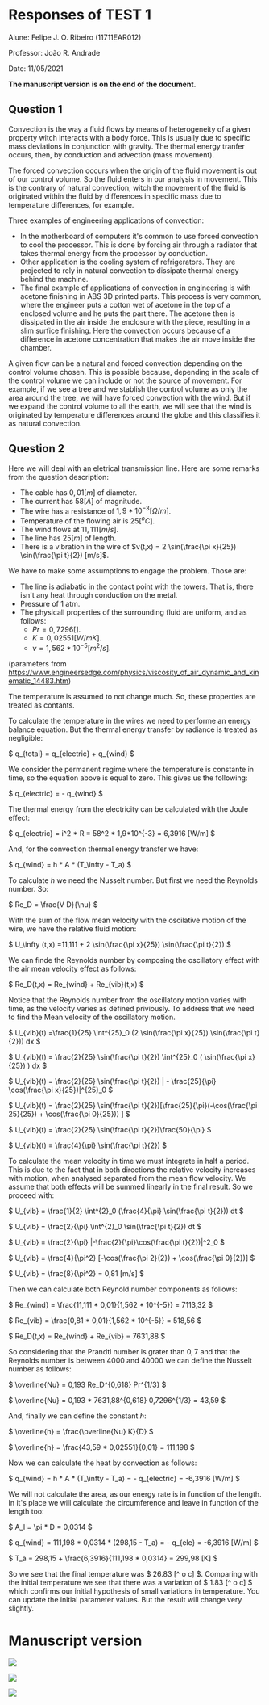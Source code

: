 # Responses of TEST 1
Alune: Felipe J. O. Ribeiro (11711EAR012)

Professor: João R. Andrade

Date: 11/05/2021

**The manuscript version is on the end of the document.**

## Question 1
Convection is the way a fluid flows by means of heterogeneity of a given property witch interacts with a body force. This is usually due to specific mass deviations in conjunction with gravity. The thermal energy tranfer occurs, then, by conduction and advection (mass movement).

The forced convection occurs when the origin of the fluid movement is out of our control volume. So the fluid enters in our analysis in movement. This is the contrary of natural convection, witch the movement of the fluid is originated within the fluid by differences in specific mass due to temperature differences, for example.

Three examples of engineering applications of convection:
- In the motherboard of computers it's common to use forced convection to cool the processor. This is done by forcing air through a radiator that takes thermal energy from the processor by conduction.
- Other application is the cooling system of refrigerators. They are projected to rely in natural convection to dissipate thermal energy behind the machine.
- The final example of applications of convection in engineering is with acetone finishing in ABS 3D printed parts. This process is very common, where the engineer puts a cotton wet of acetone in the top of a enclosed volume and he puts the part there. The acetone then is dissipated in the air inside the enclosure with the piece, resulting in a slim surfice finishing. Here the convection occurs because of a difference in acetone concentration that makes the air move inside the chamber.

A given flow can be a natural and forced convection depending on the control volume chosen. This is possible because, depending in the scale of the control volume we can include or not the source of movement. For example, if we see a tree and we stablish the control volume as only the area around the tree, we will have forced convection with the wind. But if we expand the control volume to all the earth, we will see that the wind is originated by temperature differences around the globe and this classifies it as natural convection.

## Question 2
Here we will deal with an eletrical transmission line. Here are some remarks from the question description:
- The cable has $0,01[m]$ of diameter.
- The current has $58[A]$ of magnitude.
- The wire has a resistance of $1,9 * 10^{-3} [\Omega/m]$.
- Temperature of the flowing air is $25[^oC]$.
- The wind flows at $11,111 [m/s]$.
- The line has $25 [m]$ of length.
- There is a vibration in the wire of $v(t,x) = 2 \sin(\frac{\pi x}{25}) \sin(\frac{\pi t}{2}) [m/s]$.

We have to make some assumptions to engage the problem. Those are:
- The line is adiabatic in the contact point with the towers. That is, there isn't any heat through conduction on the metal.
- Pressure of 1 atm.
- The physicall properties of the surrounding fluid are uniform, and as follows:
    - $Pr = 0,7296 []$.
    - $K = 0,02551 [W/mK]$.
    - $\nu = 1,562 * 10^{-5} [m^2/s]$.

(parameters from https://www.engineersedge.com/physics/viscosity_of_air_dynamic_and_kinematic_14483.htm)

The temperature is assumed to not change much. So, these properties are treated as contants.

To calculate the temperature in the wires we need to performe an energy balance equation. But the thermal energy transfer by radiance is treated as negligible:

$
q_{total} = q_{electric} + q_{wind}
$

We consider the permanent regime where the temperature is constante in time, so the equation above is equal to zero. This gives us the following:

$
q_{electric} = - q_{wind}
$

The thermal energy from the electricity can be calculated with the Joule effect:

$
q_{electric} = i^2 * R = 58^2 * 1,9*10^{-3} = 6,3916 [W/m]
$

And, for the convection thermal energy transfer we have:

$
q_{wind} = h * A * (T_\infty - T_a)
$

To calculate $h$ we need the Nusselt number. But first we need the Reynolds number. So:

$
Re_D = \frac{V D}{\nu}
$

With the sum of the flow mean velocity with the oscilative motion of the wire, we have the relative fluid motion:

$
U_\infty (t,x) =11,111 + 2 \sin(\frac{\pi x}{25}) \sin(\frac{\pi t}{2})
$

We can finde the Reynolds number by composing the oscillatory effect with the air mean velocity effect as follows:

$
Re_D(t,x) = Re_{wind} + Re_{vib}(t,x)
$

Notice that the Reynolds number from the oscillatory motion varies with time, as the velocity varies as defined priviously. To address that we need to find the Mean velocity of the oscillatory motion.

$
U_{vib}(t) =\frac{1}{25} \int^{25}_0 (2 \sin(\frac{\pi x}{25}) \sin(\frac{\pi t}{2})) dx
$

$
U_{vib}(t) = \frac{2}{25} \sin(\frac{\pi t}{2}) \int^{25}_0 ( \sin(\frac{\pi x}{25}) ) dx
$

$
U_{vib}(t) = \frac{2}{25} \sin(\frac{\pi t}{2}) | - \frac{25}{\pi} \cos(\frac{\pi x}{25})|^{25}_0
$

$
U_{vib}(t) = \frac{2}{25} \sin(\frac{\pi t}{2})[\frac{25}{\pi}(-\cos(\frac{\pi 25}{25}) + \cos(\frac{\pi 0}{25})) ]
$

$
U_{vib}(t) = \frac{2}{25} \sin(\frac{\pi t}{2})\frac{50}{\pi}
$

$
U_{vib}(t) = \frac{4}{\pi} \sin(\frac{\pi t}{2})
$

To calculate the mean velocity in time we must integrate in half a period. This is due to the fact that in both directions the relative velocity increases with motion, when analysed separated from the mean flow velocity. We assume that both effects will be summed linearly in the final result. So we proceed with:

$
U_{vib} = \frac{1}{2} \int^{2}_0 (\frac{4}{\pi} \sin(\frac{\pi t}{2})) dt
$

$
U_{vib} = \frac{2}{\pi} \int^{2}_0 \sin(\frac{\pi t}{2}) dt
$

$
U_{vib} = \frac{2}{\pi} |-\frac{2}{\pi}\cos(\frac{\pi t}{2})|^2_0
$

$
U_{vib} = \frac{4}{\pi^2} [-\cos(\frac{\pi 2}{2}) + \cos(\frac{\pi 0}{2})]
$

$
U_{vib} = \frac{8}{\pi^2} = 0,81 [m/s] 
$

Then we can calculate both Reynold number components as follows:

$
Re_{wind} = \frac{11,111 * 0,01}{1,562 * 10^{-5}} = 7113,32
$

$
Re_{vib} = \frac{0,81 * 0,01}{1,562 * 10^{-5}} = 518,56
$

$
Re_D(t,x) = Re_{wind} + Re_{vib} = 7631,88
$


So considering that the Prandtl number is grater than $0,7$ and that the Reynolds number is between $4000$ and $40000$ we can define the Nusselt number as follows:

$
\overline{Nu} = 0,193 Re_D^{0,618} Pr^{1/3}
$

$
\overline{Nu} = 0,193 * 7631,88^{0,618} 0,7296^{1/3} = 43,59
$

And, finally we can define the constant $h$:

$
\overline{h} = \frac{\overline{Nu} K}{D}
$

$
\overline{h} = \frac{43,59 * 0,02551}{0,01} = 111,198
$

Now we can calculate the heat by convection as follows:

$
q_{wind} = h * A * (T_\infty - T_a) = - q_{electric} = -6,3916 [W/m] 
$

We will not calculate the area, as our energy rate is in function of the length. In it's place we will calculate the circumference and leave in function of the length too:

$
A_l = \pi * D = 0,0314
$

$
q_{wind} = 111,198 * 0,0314 * (298,15 - T_a) = - q_{ele} = -6,3916 [W/m] 
$

$
T_a = 298,15 + \frac{6,3916}{111,198 * 0,0314} = 299,98 [K]
$

So we see that the final temperature was $ 26.83 [^ o c] $. Comparing with the initial temperature we see that there was a variation of $ 1.83 [^ o c] $ which confirms our initial hypothesis of small variations in temperature. You can update the initial parameter values. But the result will change very slightly.




# Manuscript version

![](./20210512_102855.jpg)


![](./20210512_102903.jpg)

![](./20210512_102908.jpg)
